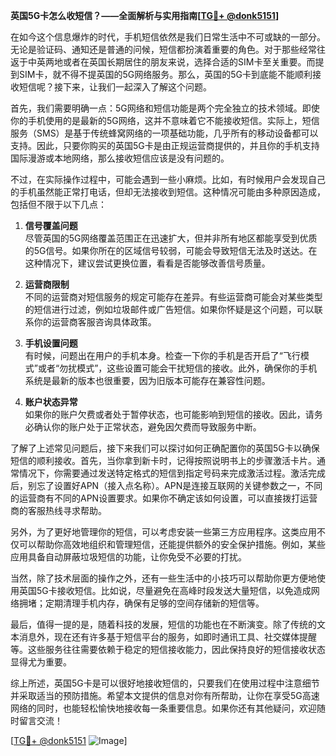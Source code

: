 **英国5G卡怎么收短信？——全面解析与实用指南[[TG💪+ @donk5151](https://t.me/s/donk5151)]**

在如今这个信息爆炸的时代，手机短信依然是我们日常生活中不可或缺的一部分。无论是验证码、通知还是普通的问候，短信都扮演着重要的角色。对于那些经常往返于中英两地或者在英国长期居住的朋友来说，选择合适的SIM卡至关重要。而提到SIM卡，就不得不提英国的5G网络服务。那么，英国的5G卡到底能不能顺利接收短信呢？接下来，让我们一起深入了解这个问题。

首先，我们需要明确一点：5G网络和短信功能是两个完全独立的技术领域。即使你的手机使用的是最新的5G网络，这并不意味着它不能接收短信。实际上，短信服务（SMS）是基于传统蜂窝网络的一项基础功能，几乎所有的移动设备都可以支持。因此，只要你购买的英国5G卡是由正规运营商提供的，并且你的手机支持国际漫游或本地网络，那么接收短信应该是没有问题的。

不过，在实际操作过程中，可能会遇到一些小麻烦。比如，有时候用户会发现自己的手机虽然能正常打电话，但却无法接收到短信。这种情况可能由多种原因造成，包括但不限于以下几点：

1. **信号覆盖问题**  
   尽管英国的5G网络覆盖范围正在迅速扩大，但并非所有地区都能享受到优质的5G信号。如果你所在的区域信号较弱，可能会导致短信无法及时送达。在这种情况下，建议尝试更换位置，看看是否能够改善信号质量。

2. **运营商限制**  
   不同的运营商对短信服务的规定可能存在差异。有些运营商可能会对某些类型的短信进行过滤，例如垃圾邮件或广告短信。如果你怀疑是这个问题，可以联系你的运营商客服咨询具体政策。

3. **手机设置问题**  
   有时候，问题出在用户的手机本身。检查一下你的手机是否开启了“飞行模式”或者“勿扰模式”，这些设置可能会干扰短信的接收。此外，确保你的手机系统是最新的版本也很重要，因为旧版本可能存在兼容性问题。

4. **账户状态异常**  
   如果你的账户欠费或者处于暂停状态，也可能影响到短信的接收。因此，请务必确认你的账户处于正常状态，避免因欠费而导致服务中断。

了解了上述常见问题后，接下来我们可以探讨如何正确配置你的英国5G卡以确保短信的顺利接收。首先，当你拿到新卡时，记得按照说明书上的步骤激活卡片。通常情况下，你需要通过发送特定格式的短信到指定号码来完成激活过程。激活完成后，别忘了设置好APN（接入点名称）。APN是连接互联网的关键参数之一，不同的运营商有不同的APN设置要求。如果你不确定该如何设置，可以直接拨打运营商的客服热线寻求帮助。

另外，为了更好地管理你的短信，可以考虑安装一些第三方应用程序。这类应用不仅可以帮助你高效地组织和管理短信，还能提供额外的安全保护措施。例如，某些应用具备自动屏蔽垃圾短信的功能，让你免受不必要的打扰。

当然，除了技术层面的操作之外，还有一些生活中的小技巧可以帮助你更方便地使用英国5G卡接收短信。比如说，尽量避免在高峰时段发送大量短信，以免造成网络拥堵；定期清理手机内存，确保有足够的空间存储新的短信等。

最后，值得一提的是，随着科技的发展，短信的功能也在不断演变。除了传统的文本消息外，现在还有许多基于短信平台的服务，如即时通讯工具、社交媒体提醒等。这些服务往往需要依赖于稳定的短信接收能力，因此保持良好的短信接收状态显得尤为重要。

综上所述，英国5G卡是可以很好地接收短信的，只要我们在使用过程中注意细节并采取适当的预防措施。希望本文提供的信息对你有所帮助，让你在享受5G高速网络的同时，也能轻松愉快地接收每一条重要信息。如果你还有其他疑问，欢迎随时留言交流！

[[TG💪+ @donk5151](https://t.me/s/donk5151) ![Image](https://i.postimg.cc/rwNCRYN7/Snipaste-2025-04-30-17-27-05.png)]